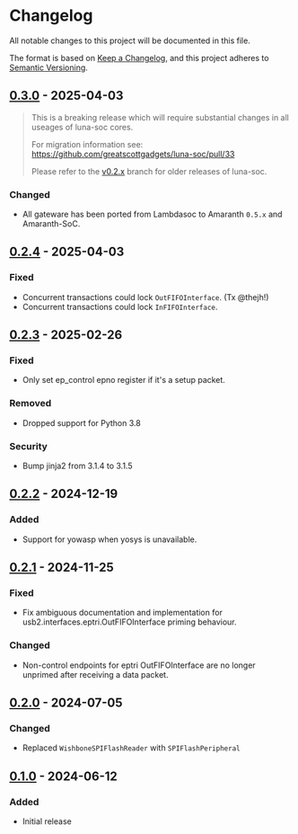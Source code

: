 # Changelog

All notable changes to this project will be documented in this file.

The format is based on [Keep a Changelog](https://keepachangelog.com/en/1.1.0/),
and this project adheres to [Semantic Versioning](https://semver.org/spec/v2.0.0.html).

<!--
## [Unreleased]
-->

## [0.3.0] - 2025-04-03
> This is a breaking release which will require substantial changes in all useages of luna-soc cores.
>
> For migration information see: https://github.com/greatscottgadgets/luna-soc/pull/33
>
> Please refer to the [v0.2.x](https://github.com/greatscottgadgets/luna-soc/tree/v0.2.x) branch for older releases of luna-soc.

### Changed
* All gateware has been ported from Lambdasoc to Amaranth `0.5.x` and Amaranth-SoC.


## [0.2.4] - 2025-04-03
### Fixed
* Concurrent transactions could lock `OutFIFOInterface`. (Tx @thejh!)
* Concurrent transactions could lock `InFIFOInterface`.


## [0.2.3] - 2025-02-26
### Fixed
- Only set ep_control epno register if it's a setup packet.
### Removed
* Dropped support for Python 3.8
### Security
* Bump jinja2 from 3.1.4 to 3.1.5


## [0.2.2] - 2024-12-19
### Added
- Support for yowasp when yosys is unavailable.


## [0.2.1] - 2024-11-25
### Fixed
- Fix ambiguous documentation and implementation for usb2.interfaces.eptri.OutFIFOInterface priming behaviour.
### Changed
- Non-control endpoints for eptri OutFIFOInterface are no longer unprimed after receiving a data packet.


## [0.2.0] - 2024-07-05
### Changed
- Replaced `WishboneSPIFlashReader` with `SPIFlashPeripheral`


## [0.1.0] - 2024-06-12
### Added
- Initial release


[Unreleased]: https://github.com/greatscottgadgets/luna-soc/compare/0.3.0...HEAD
[0.3.0]: https://github.com/greatscottgadgets/luna-soc/compare/0.2.4...0.3.0
[0.2.4]: https://github.com/greatscottgadgets/luna-soc/compare/0.2.3...0.2.4
[0.2.3]: https://github.com/greatscottgadgets/luna-soc/compare/0.2.2...0.2.3
[0.2.2]: https://github.com/greatscottgadgets/luna-soc/compare/0.2.1...0.2.2
[0.2.1]: https://github.com/greatscottgadgets/luna-soc/compare/0.2.0...0.2.1
[0.2.0]: https://github.com/greatscottgadgets/luna-soc/compare/0.1.0...0.2.0
[0.1.0]: https://github.com/greatscottgadgets/luna-soc/releases/tag/0.1.0
